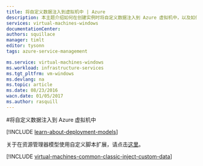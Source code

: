 ```yaml
---
title: 将自定义数据注入到虚拟机中 | Azure
description: 本主题介绍如何在创建实例时将自定义数据注入到 Azure 虚拟机中，以及如何在 Windows 或 Linux 上找到自定义数据。
services: virtual-machines-windows
documentationCenter: 
authors: squillace
manager: timlt
editor: tysonn
tags: azure-service-management

ms.service: virtual-machines-windows
ms.workload: infrastructure-services
ms.tgt_pltfrm: vm-windows
ms.devlang: na
ms.topic: article
ms.date: 08/23/2016
wacn.date: 01/05/2017
ms.author: rasquill
---
```


#将自定义数据注入到 Azure 虚拟机中

[!INCLUDE [learn-about-deployment-models](../../includes/learn-about-deployment-models-classic-include.md)]

关于在资源管理器模型使用自定义脚本扩展，请点击[这里](./virtual-machines-windows-extensions-customscript.md)。

[!INCLUDE [virtual-machines-common-classic-inject-custom-data](../../includes/virtual-machines-common-classic-inject-custom-data.md)]

<!---HONumber=Mooncake_0118_2016-->